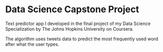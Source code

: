 # Data Science Capstone Project
Text predictor app I developed in the final project of my Data Science Specialization by The Johns Hopkins University on Coursera.

The algorithm uses tweets data to predict the most frequently used word after what the user types.

